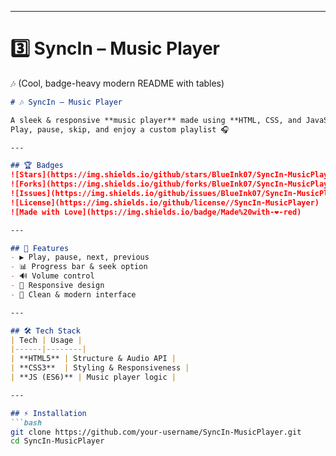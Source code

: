 
---

# 3️⃣ SyncIn – Music Player  
🎶 (Cool, badge-heavy modern README with tables)  

```markdown
# 🎶 SyncIn – Music Player  

A sleek & responsive **music player** made using **HTML, CSS, and JavaScript**.  
Play, pause, skip, and enjoy a custom playlist 🎧  

---

## 🏆 Badges
![Stars](https://img.shields.io/github/stars/BlueInk07/SyncIn-MusicPlayer?style=flat-square)  
![Forks](https://img.shields.io/github/forks/BlueInk07/SyncIn-MusicPlayer?style=flat-square)  
![Issues](https://img.shields.io/github/issues/BlueInk07/SyncIn-MusicPlayer)  
![License](https://img.shields.io/github/license//SyncIn-MusicPlayer)  
![Made with Love](https://img.shields.io/badge/Made%20with-❤️-red)

---

## 🎯 Features
- ▶️ Play, pause, next, previous  
- 📊 Progress bar & seek option  
- 🔊 Volume control  
- 📱 Responsive design  
- 🎨 Clean & modern interface  

---

## 🛠️ Tech Stack
| Tech | Usage |
|------|--------|
| **HTML5** | Structure & Audio API |
| **CSS3**  | Styling & Responsiveness |
| **JS (ES6)** | Music player logic |

---

## ⚡ Installation
```bash
git clone https://github.com/your-username/SyncIn-MusicPlayer.git
cd SyncIn-MusicPlayer
